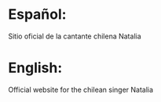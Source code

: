 # Español:
Sitio oficial de la cantante chilena Natalia

# English:
Official website for the chilean singer Natalia
